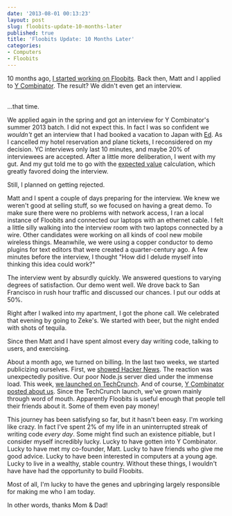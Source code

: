 ```yaml
---
date: '2013-08-01 00:13:23'
layout: post
slug: floobits-update-10-months-later
published: true
title: 'Floobits Update: 10 Months Later'
categories:
- Computers
- Floobits
---
```


10 months ago, [I started working on Floobits](/2012/10/19/cross-editor-real-time-collaboration/). Back then, Matt and I applied to [Y Combinator](http://ycombinator.com/). The result? We didn't even get an interview.

<br />
...that time.

We applied again in the spring and got an interview for Y Combinator's summer 2013 batch. I did not expect this. In fact I was so confident we *wouldn't* get an interview that I had booked a vacation to Japan with [Ed](http://edrooth.com/). As I cancelled my hotel reservation and plane tickets, I reconsidered on my decision. YC interviews only last 10 minutes, and maybe 20% of interviewees are accepted. After a little more deliberation, I went with my gut. And my gut told me to go with the [expected value](http://en.wikipedia.org/wiki/Expected_value) calculation, which greatly favored doing the interview.

Still, I planned on getting rejected.

Matt and I spent a couple of days preparing for the interview. We knew we weren't good at selling stuff, so we focused on having a great demo. To make sure there were no problems with network access, I ran a local instance of Floobits and connected our laptops with an ethernet cable. I felt a little silly walking into the interview room with two laptops connected by a wire. Other candidates were working on all kinds of cool new mobile wireless things. Meanwhile, we were using a copper conductor to demo plugins for text editors that were created a quarter-century ago. A few minutes before the interview, I thought "How did I delude myself into thinking this idea could work?"

The interview went by absurdly quickly. We answered questions to varying degrees of satisfaction. Our demo went well. We drove back to San Francisco in rush hour traffic and discussed our chances. I put our odds at 50%.

Right after I walked into my apartment, I got the phone call. We celebrated that evening by going to Zeke's. We started with beer, but the night ended with shots of tequila.

Since then Matt and I have spent almost every day writing code, talking to users, and exercising.

About a month ago, we turned on billing. In the last two weeks, we started publicizing ourselves. First, we [showed Hacker News](https://news.ycombinator.com/item?id=6064608). The reaction was unexpectedly positive. Our poor Node.js server died under the immense load. This week, [we launched on TechCrunch](http://techcrunch.com/2013/07/30/floobits-debuts-remote-pair-programming-tool-where-you-can-collaborate-in-your-favorite-native-editor/). And of course, [Y Combinator posted about us](http://blog.ycombinator.com/floobits-yc-s13-lets-you-write-code-with-others-directly-in-sublime-text-emacs-vim-pair-programming-done-right). Since the TechCrunch launch, we've grown mainly through word of mouth. Apparently Floobits is useful enough that people tell their friends about it. Some of them even pay money!

This journey has been satisfying so far, but it hasn't been easy. I'm working like crazy. In fact I've spent 2% of my life in an uninterrupted streak of writing code *every day*. Some might find such an existence pitiable, but I consider myself incredibly lucky. Lucky to have gotten into Y Combinator. Lucky to have met my co-founder, Matt. Lucky to have friends who give me good advice. Lucky to have been interested in computers at a young age. Lucky to live in a wealthy, stable country. Without these things, I wouldn't have have had the opportunity to build Floobits.

Most of all, I'm lucky to have the genes and upbringing largely responsible for making me who I am today.

In other words, thanks Mom & Dad!
